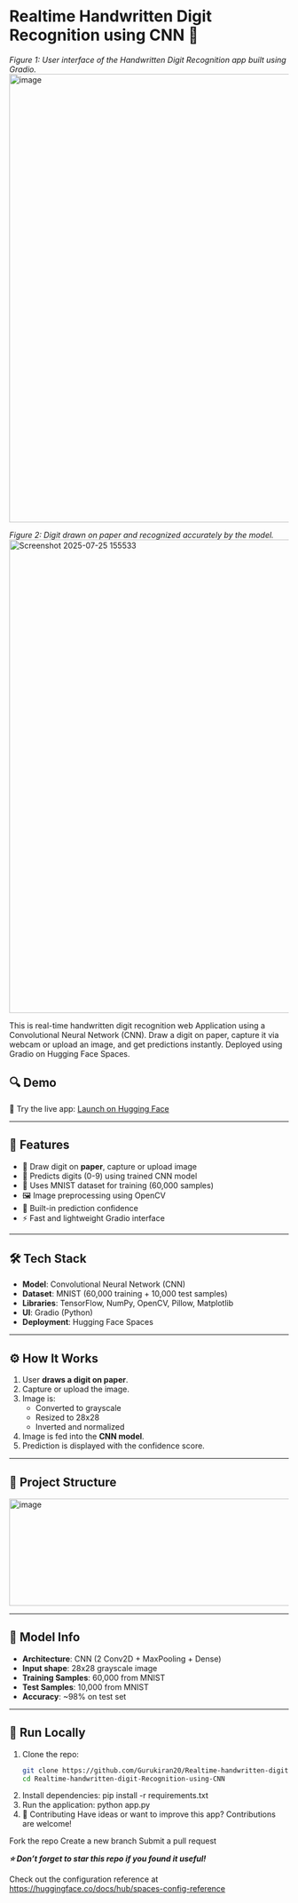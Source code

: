 # Realtime Handwritten Digit Recognition using CNN 📝

*Figure 1: User interface of the Handwritten Digit Recognition app built using Gradio.*
<img width="1706" height="808" alt="image" src="https://github.com/user-attachments/assets/aa9d6d74-d4aa-40ae-90a6-b13879c48846" />

*Figure 2: Digit drawn on paper and recognized accurately by the model.*
<img width="1626" height="853" alt="Screenshot 2025-07-25 155533" src="https://github.com/user-attachments/assets/d64102d8-86fa-4b5f-8f75-f7fac8d40b4e" />

This is real-time handwritten digit recognition web Application using a Convolutional Neural Network (CNN). Draw a digit on paper, capture it via webcam or upload an image, and get predictions instantly. Deployed using Gradio on Hugging Face Spaces.

## 🔍 Demo

🚀 Try the live app: [Launch on Hugging Face](https://huggingface.co/spaces/GurukiranSM/Handwritten-digit-recognizer)

---

## 📌 Features

- 📝 Draw digit on **paper**, capture or upload image
- 🧠 Predicts digits (0-9) using trained CNN model
- 🧾 Uses MNIST dataset for training (60,000 samples)
- 🖼️ Image preprocessing using OpenCV
- 🧪 Built-in prediction confidence
- ⚡ Fast and lightweight Gradio interface

---

## 🛠️ Tech Stack

- **Model**: Convolutional Neural Network (CNN)
- **Dataset**: MNIST (60,000 training + 10,000 test samples)
- **Libraries**: TensorFlow, NumPy, OpenCV, Pillow, Matplotlib
- **UI**: Gradio (Python)
- **Deployment**: Hugging Face Spaces

---

## ⚙️ How It Works

1. User **draws a digit on paper**.
2. Capture or upload the image.
3. Image is:
   - Converted to grayscale
   - Resized to 28x28
   - Inverted and normalized
4. Image is fed into the **CNN model**.
5. Prediction is displayed with the confidence score.

---

## 📂 Project Structure

<img width="646" height="193" alt="image" src="https://github.com/user-attachments/assets/b73ffc87-91ff-485e-ad74-234dff0df737" />


---

## 🧪 Model Info

- **Architecture**: CNN (2 Conv2D + MaxPooling + Dense)
- **Input shape**: 28x28 grayscale image
- **Training Samples**: 60,000 from MNIST
- **Test Samples**: 10,000 from MNIST
- **Accuracy**: ~98% on test set

---

## 🚀 Run Locally

1. Clone the repo:
   ```bash
   git clone https://github.com/Gurukiran20/Realtime-handwritten-digit-Recognition-using-CNN.git
   cd Realtime-handwritten-digit-Recognition-using-CNN
2. Install dependencies:
   pip install -r requirements.txt
3. Run the application:
   python app.py
4. 🤝 Contributing
Have ideas or want to improve this app? Contributions are welcome!

Fork the repo
Create a new branch
Submit a pull request

***⭐ Don’t forget to star this repo if you found it useful!***

Check out the configuration reference at https://huggingface.co/docs/hub/spaces-config-reference

